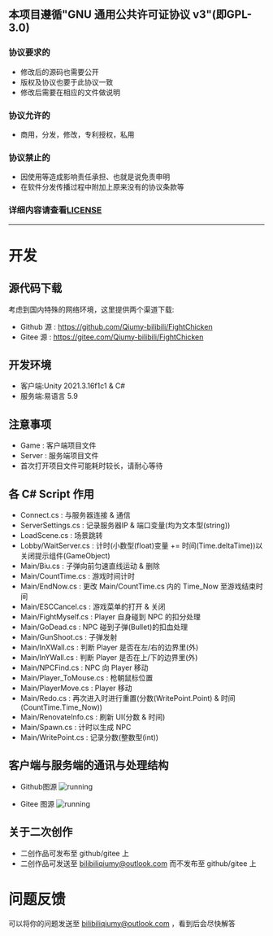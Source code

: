 ## 本项目遵循"GNU 通用公共许可证协议 v3"(即GPL-3.0)
### 协议要求的
- 修改后的源码也需要公开
- 版权及协议也要于此协议一致
- 修改后需要在相应的文件做说明
### 协议允许的
- 商用，分发，修改，专利授权，私用
### 协议禁止的
- 因使用等造成影响责任承担、也就是说免责申明
- 在软件分发传播过程中附加上原来没有的协议条款等
### 详细内容请查看[LICENSE](https://github.com/Qiumy-bilibili/FightChicken/blob/main/LICENSE)
---
# 开发
## 源代码下载
考虑到国内特殊的网络环境，这里提供两个渠道下载:
- Github 源 : https://github.com/Qiumy-bilibili/FightChicken
- Gitee 源 : https://gitee.com/Qiumy-bilibili/FightChicken
## 开发环境
- 客户端:Unity 2021.3.16f1c1 & C#
- 服务端:易语言 5.9
## 注意事项
- Game : 客户端项目文件
- Server : 服务端项目文件
- 首次打开项目文件可能耗时较长，请耐心等待
## 各 C# Script 作用
- Connect.cs : 与服务器连接 & 通信
- ServerSettings.cs : 记录服务器IP & 端口变量(均为文本型(string))
- LoadScene.cs : 场景跳转
- Lobby/WaitServer.cs : 计时(小数型(float)变量 += 时间(Time.deltaTime))以关闭提示组件(GameObject)
- Main/Biu.cs : 子弹向前匀速直线运动 & 删除
- Main/CountTime.cs : 游戏时间计时
- Main/EndNow.cs : 更改 Main/CountTime.cs 内的 Time_Now 至游戏结束时间
- Main/ESCCancel.cs : 游戏菜单的打开 & 关闭
- Main/FightMyself.cs : Player 自身碰到 NPC 的扣分处理
- Main/GoDead.cs : NPC 碰到子弹(Bullet)的扣血处理
- Main/GunShoot.cs : 子弹发射
- Main/InXWall.cs : 判断 Player 是否在左/右的边界里(外)
- Main/InYWall.cs : 判断 Player 是否在上/下的边界里(外)
- Main/NPCFind.cs : NPC 向 Player 移动
- Main/Player_ToMouse.cs : 枪朝鼠标位置
- Main/PlayerMove.cs : Player 移动
- Main/Redo.cs : 再次进入时进行重置(分数(WritePoint.Point) & 时间(CountTime.Time_Now))
- Main/RenovateInfo.cs : 刷新 UI(分数 & 时间)
- Main/Spawn.cs : 计时以生成 NPC
- Main/WritePoint.cs : 记录分数(整数型(int))
## 客户端与服务端的通讯与处理结构
- Github图源
![running](https://github.com/Qiumy-bilibili/FightChicken/blob/master/Images/running.png?raw=true)

- Gitee 图源
![running](https://gitee.com/Qiumy-bilibili/FightChicken/raw/master/Images/running.png)
## 关于二次创作
- 二创作品可发布至 github/gitee 上
- 二创作品可发送至 bilibiliqiumy@outlook.com 而不发布至 github/gitee 上
# 问题反馈
可以将你的问题发送至 bilibiliqiumy@outlook.com ，看到后会尽快解答
